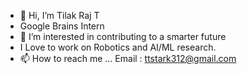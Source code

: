 - 👋 Hi, I’m Tilak Raj T
- Google Brains Intern
- 👀 I’m interested in contributing to a smarter future
- I Love to work on Robotics and AI/ML research.
- 📫 How to reach me ...
Email : ttstark312@gmail.com
<!---
tilakraj312/tilakraj312 is a ✨ special ✨ repository because its `README.md` (this file) appears on your GitHub profile.
You can click the Preview link to take a look at your changes.
--->

